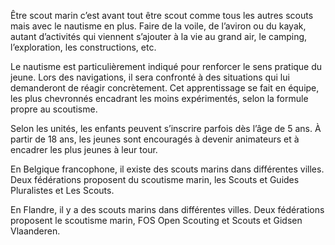 Être scout marin c’est avant tout être scout comme tous les autres scouts mais avec le nautisme en plus.
Faire de la voile, de l’aviron ou du kayak, autant d’activités qui viennent s’ajouter à la vie au grand air,
le camping, l’exploration, les constructions, etc.

Le nautisme est particulièrement indiqué pour renforcer le sens pratique du jeune. Lors des navigations,
il sera confronté à des situations qui lui demanderont de réagir concrètement. Cet apprentissage se fait en équipe,
les plus chevronnés encadrant les moins expérimentés, selon la formule propre au scoutisme.

Selon les unités, les enfants peuvent s’inscrire parfois dès l’âge de 5 ans.
À partir de 18 ans, les jeunes sont encouragés à devenir animateurs et à encadrer les plus jeunes à leur tour.

En Belgique francophone, il existe des scouts marins dans différentes villes.
Deux fédérations proposent du scoutisme marin, les Scouts et Guides Pluralistes et Les Scouts.

En Flandre, il y a des scouts marins dans différentes villes.
Deux fédérations proposent le scoutisme marin, FOS Open Scouting et Scouts et Gidsen Vlaanderen.

